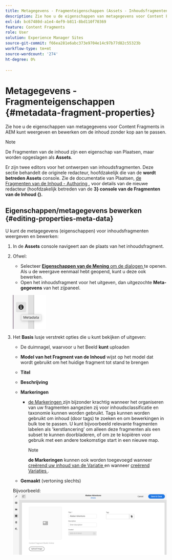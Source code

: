 ```yaml
---
title: Metagegevens - Fragmenteigenschappen (Assets - Inhoudsfragmenten)
description: Zie hoe u de eigenschappen van metagegevens voor Content Fragments kunt weergeven en bewerken.
exl-id: bc67480d-a1e4-4ef9-b811-8bd110f70369
feature: Content Fragments
role: User
solution: Experience Manager Sites
source-git-commit: f66ea281e6abc373e9704e14c97b77d82c55323b
workflow-type: tm+mt
source-wordcount: '274'
ht-degree: 0%

---
```


# Metagegevens - Fragmenteigenschappen {#metadata-fragment-properties}

Zie hoe u de eigenschappen van metagegevens voor Content Fragments in AEM kunt weergeven en bewerken om de inhoud zonder kop aan te passen.

>[!NOTE]
>
>De Fragmenten van de inhoud zijn een eigenschap van Plaatsen, maar worden opgeslagen als **Assets**.
>
>Er zijn twee editors voor het ontwerpen van inhoudsfragmenten. Deze sectie behandelt de originele redacteur, hoofdzakelijk die van de **wordt betreden Assets** console. Zie de documentatie van Plaatsen, [ de Fragmenten van de Inhoud - Authoring ](/help/sites-cloud/administering/content-fragments/authoring.md), voor details van de nieuwe redacteur (hoofdzakelijk betreden van de **3} console van de Fragmenten van de Inhoud {).**

## Eigenschappen/metagegevens bewerken {#editing-properties-meta-data}

U kunt de metagegevens (eigenschappen) voor inhoudsfragmenten weergeven en bewerken:

1. In de **Assets** console navigeert aan de plaats van het inhoudsfragment.
2. Ofwel:

   * Selecteer [**Eigenschappen van de Mening** om de dialogen ](/help/assets/manage-digital-assets.md#editing-properties) te openen. Als u de weergave eenmaal hebt geopend, kunt u deze ook bewerken.
   * Open het inhoudsfragment voor het uitgeven, dan uitgezochte **Meta-gegevens** van het zijpaneel.

   ![ Meta-gegevens in zijpaneel ](assets/cfm-metadata-01.png)

3. Het **Basis** lusje verstrekt opties die u kunt bekijken of uitgeven:

   * De duimnagel, waarvoor u het Beeld **kunt** uploaden
   * **Model van het Fragment van de Inhoud** wijst op het model dat wordt gebruikt om het huidige fragment tot stand te brengen
   * **Titel**
   * **Beschrijving**
   * **Markeringen**
      * [ de Markeringen ](/help/sites-cloud/authoring/sites-console/tags.md) zijn bijzonder krachtig wanneer het organiseren van uw fragmenten aangezien zij voor inhoudsclassificatie en taxonomie kunnen worden gebruikt. Tags kunnen worden gebruikt om inhoud (door tags) te zoeken en om bewerkingen in bulk toe te passen.
U kunt bijvoorbeeld relevante fragmenten labelen als &#39;kerstlancering&#39; om alleen deze fragmenten als een subset te kunnen doorbladeren, of om ze te kopiëren voor gebruik met een andere toekomstige start in een nieuwe map.

        >[!NOTE]
        >
        >**de Markeringen** kunnen ook worden toegevoegd wanneer [ creërend uw inhoud van de Variatie ](/help/assets/content-fragments/content-fragments-variations.md#authoring-your-content) en wanneer [ creërend Variaties ](/help/assets/content-fragments/content-fragments-variations.md#creating-a-variation).

   * **Gemaakt** (vertoning slechts)

   Bijvoorbeeld:
   ![ Voorbeeld van Meta-gegevens ](assets/cfm-metadata-02.png)
